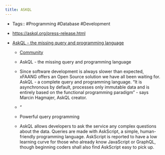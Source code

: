```yaml
---
title: ASKQL
---
```


- Tags:: #Programming #Database #Development

- https://askql.org/press-release.html

- [AskQL - the missing query and programming language](https://askql.org/press-release.html)
	 - [Community](https://discord.gg/pYdzypH)

	 - AskQL - the missing query and programming language

	 - Since software development is always slower than expected, xFAANG offers an Open Source solution we have all been waiting for. AskQL - a complete query and programming language. “It is asynchronous by default, processes only immutable data and is entirely based on the functional programming paradigm” - says Marcin Hagmajer, AskQL creator.

	 - “

	 - Powerful query programming

	 - AskQL allows developers to ask the service any complex questions about the data. Queries are made with AskScript, a simple, human-friendly programming language. AskScript is reported to have a low learning curve for those who already know JavaScript or GraphQL, though beginning coders shall also find AskScript easy to pick up. 
